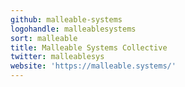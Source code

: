 ```yaml
---
github: malleable-systems
logohandle: malleablesystems
sort: malleable
title: Malleable Systems Collective
twitter: malleablesys
website: 'https://malleable.systems/'
---
```

